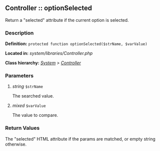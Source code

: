 
Controller :: optionSelected
-------------------------------------------

Return a "selected" attribute if the current option is selected.


### Description ###

**Definition:** `protected function optionSelected($strName, $varValue)`

**Located in:** *system/libraries/Controller.php*

**Class hierarchy:** *[System](../System.php) > [Controller](../Controller.php)*


### Parameters ###

1. *string* `$strName`

	The searched value.

1. *mixed* `$varValue`

	The value to compare.


### Return Values ###

The "selected" HTML attribute if the params are matched, or empty string otherwise.

